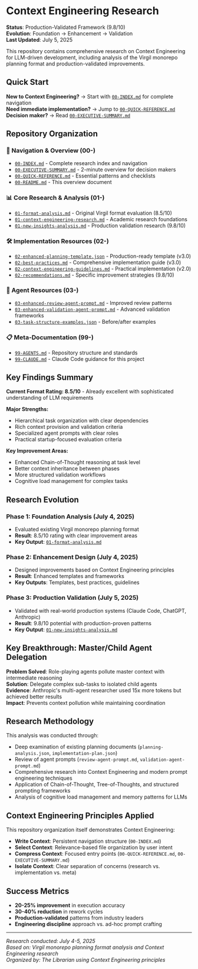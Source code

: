 # Context Engineering Research

**Status**: Production-Validated Framework (9.8/10)  
**Evolution**: Foundation → Enhancement → Validation  
**Last Updated**: July 5, 2025

This repository contains comprehensive research on Context Engineering for LLM-driven development, including analysis of the Virgil monorepo planning format and production-validated improvements.

## Quick Start

**New to Context Engineering?** → Start with [`00-INDEX.md`](./00-INDEX.md) for complete navigation  
**Need immediate implementation?** → Jump to [`00-QUICK-REFERENCE.md`](./00-QUICK-REFERENCE.md)  
**Decision maker?** → Read [`00-EXECUTIVE-SUMMARY.md`](./00-EXECUTIVE-SUMMARY.md)

## Repository Organization

### 🎯 Navigation & Overview (00-)
- [`00-INDEX.md`](./00-INDEX.md) - Complete research index and navigation
- [`00-EXECUTIVE-SUMMARY.md`](./00-EXECUTIVE-SUMMARY.md) - 2-minute overview for decision makers
- [`00-QUICK-REFERENCE.md`](./00-QUICK-REFERENCE.md) - Essential patterns and checklists
- [`00-README.md`](./00-README.md) - This overview document

### 📊 Core Research & Analysis (01-)
- [`01-format-analysis.md`](./01-format-analysis.md) - Original Virgil format evaluation (8.5/10)
- [`01-context-engineering-research.md`](./01-context-engineering-research.md) - Academic research foundations
- [`01-new-insights-analysis.md`](./01-new-insights-analysis.md) - Production validation research (9.8/10)

### 🛠️ Implementation Resources (02-)
- [`02-enhanced-planning-template.json`](./02-enhanced-planning-template.json) - Production-ready template (v3.0)
- [`02-best-practices.md`](./02-best-practices.md) - Comprehensive implementation guide (v3.0)
- [`02-context-engineering-guidelines.md`](./02-context-engineering-guidelines.md) - Practical implementation (v2.0)
- [`02-recommendations.md`](./02-recommendations.md) - Specific improvement strategies (9.8/10)

### 🤖 Agent Resources (03-)
- [`03-enhanced-review-agent-prompt.md`](./03-enhanced-review-agent-prompt.md) - Improved review patterns
- [`03-enhanced-validation-agent-prompt.md`](./03-enhanced-validation-agent-prompt.md) - Advanced validation frameworks
- [`03-task-structure-examples.json`](./03-task-structure-examples.json) - Before/after examples

### 📋 Meta-Documentation (99-)
- [`99-AGENTS.md`](./99-AGENTS.md) - Repository structure and standards
- [`99-CLAUDE.md`](./99-CLAUDE.md) - Claude Code guidance for this project

## Key Findings Summary

**Current Format Rating: 8.5/10** - Already excellent with sophisticated understanding of LLM requirements

**Major Strengths:**
- Hierarchical task organization with clear dependencies
- Rich context provision and validation criteria
- Specialized agent prompts with clear roles
- Practical startup-focused evaluation criteria

**Key Improvement Areas:**
- Enhanced Chain-of-Thought reasoning at task level
- Better context inheritance between phases
- More structured validation workflows
- Cognitive load management for complex tasks

## Research Evolution

### Phase 1: Foundation Analysis (July 4, 2025)
- Evaluated existing Virgil monorepo planning format
- **Result**: 8.5/10 rating with clear improvement areas
- **Key Output**: [`01-format-analysis.md`](./01-format-analysis.md)

### Phase 2: Enhancement Design (July 4, 2025)  
- Designed improvements based on Context Engineering principles
- **Result**: Enhanced templates and frameworks
- **Key Outputs**: Templates, best practices, guidelines

### Phase 3: Production Validation (July 5, 2025)
- Validated with real-world production systems (Claude Code, ChatGPT, Anthropic)
- **Result**: 9.8/10 potential with production-proven patterns
- **Key Output**: [`01-new-insights-analysis.md`](./01-new-insights-analysis.md)

## Key Breakthrough: Master/Child Agent Delegation

**Problem Solved**: Role-playing agents pollute master context with intermediate reasoning  
**Solution**: Delegate complex sub-tasks to isolated child agents  
**Evidence**: Anthropic's multi-agent researcher used 15x more tokens but achieved better results  
**Impact**: Prevents context pollution while maintaining coordination

## Research Methodology

This analysis was conducted through:
- Deep examination of existing planning documents (`planning-analysis.json`, `implementation-plan.json`)
- Review of agent prompts (`review-agent-prompt.md`, `validation-agent-prompt.md`)
- Comprehensive research into Context Engineering and modern prompt engineering techniques
- Application of Chain-of-Thought, Tree-of-Thoughts, and structured prompting frameworks
- Analysis of cognitive load management and memory patterns for LLMs

## Context Engineering Principles Applied

This repository organization itself demonstrates Context Engineering:

- **Write Context**: Persistent navigation structure (`00-INDEX.md`)
- **Select Context**: Relevance-based file organization by user intent
- **Compress Context**: Focused entry points (`00-QUICK-REFERENCE.md`, `00-EXECUTIVE-SUMMARY.md`)
- **Isolate Context**: Clear separation of concerns (research vs. implementation vs. meta)

## Success Metrics

- **20-25% improvement** in execution accuracy
- **30-40% reduction** in rework cycles  
- **Production-validated** patterns from industry leaders
- **Engineering discipline** approach vs. ad-hoc prompt crafting

---

*Research conducted: July 4-5, 2025*  
*Based on: Virgil monorepo planning format analysis and Context Engineering research*  
*Organized by: The Librarian using Context Engineering principles*